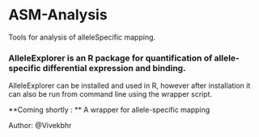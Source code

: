 # ASM-Analysis
Tools for analysis of alleleSpecific mapping.

### AlleleExplorer is an R package for quantification of allele-specific differential expression and binding.

AlleleExplorer can be installed and used in R, however after installation it can also be run from command line using the wrapper script.

**Coming shortly : ** 
A wrapper for allele-specific mapping

Author: @Vivekbhr
